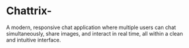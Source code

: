 # Chattrix-
A modern, responsive chat application where multiple users can chat simultaneously, share images, and interact in real time, all within a clean and intuitive interface.
